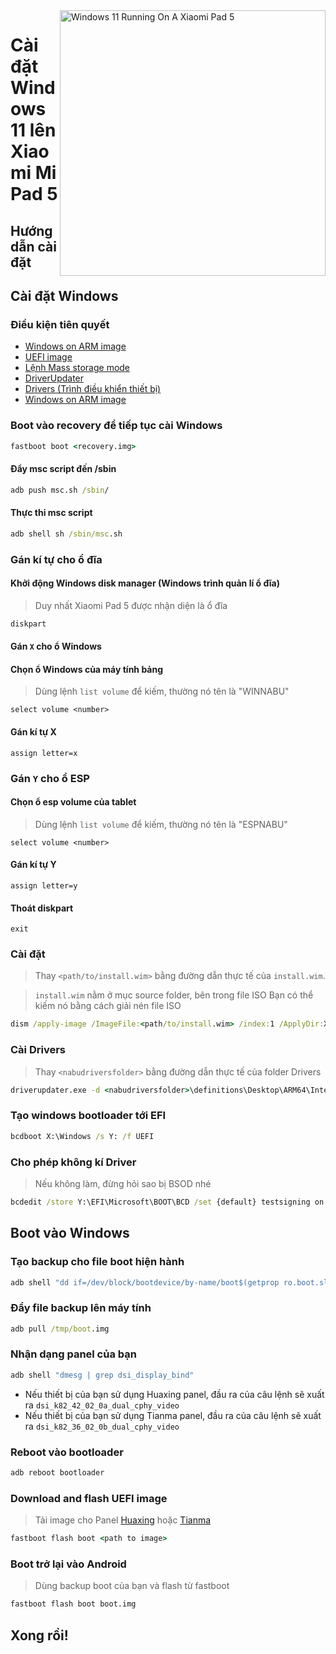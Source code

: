 <img align="right" src="https://raw.githubusercontent.com/erdilS/Port-Windows-11-Xiaomi-Pad-5/main/nabu.png" width="425" alt="Windows 11 Running On A Xiaomi Pad 5">


# Cài đặt Windows 11 lên Xiaomi Mi Pad 5

## Hướng dẫn cài đặt

## Cài đặt Windows

### Điều kiện tiên quyết

- [Windows on ARM image](https://uupdump.net/)
- [UEFI image](/images/)
- [Lệnh Mass storage mode](../../../../releases/tag/1.0)
- [DriverUpdater](https://github.com/WOA-Project/DriverUpdater/releases/latest)
- [Drivers (Trình điều khiển thiết bị)](https://github.com/map220v/MiPad5-drivers)
- [Windows on ARM image](https://uupdump.net/)

### Boot vào recovery để tiếp tục cài Windows

```cmd
fastboot boot <recovery.img>
```

#### Đẩy msc script đến /sbin

```cmd
adb push msc.sh /sbin/
```

#### Thực thi msc script

```cmd
adb shell sh /sbin/msc.sh
```

### Gán kí tự cho ổ đĩa
  

#### Khởi động Windows disk manager (Windows trình quản lí ổ đĩa)

> Duy nhất Xiaomi Pad 5 được nhận diện là ổ đĩa

```cmd
diskpart
```


#### Gán `X` cho ổ Windows

#### Chọn ổ Windows của máy tính bảng
> Dùng lệnh `list volume` để kiếm, thường nó tên là "WINNABU"

```diskpart
select volume <number>
```

#### Gán kí tự X
```diskpart
assign letter=x
```

### Gán `Y` cho ổ ESP

#### Chọn ổ esp volume của tablet
> Dùng lệnh `list volume` để kiếm, thường nó tên là "ESPNABU"

```diskpart
select volume <number>
```

#### Gán kí tự Y

```diskpart
assign letter=y
```

#### Thoát diskpart
```diskpart
exit
```

  
  

### Cài đặt

> Thay `<path/to/install.wim>` bằng đường dẫn thực tế của `install.wim`.

> `install.wim` nằm ở mục source folder, bên trong file ISO
> Bạn có thể kiếm nó bằng cách giải nén file ISO

```cmd
dism /apply-image /ImageFile:<path/to/install.wim> /index:1 /ApplyDir:X:\
```

### Cài Drivers

> Thay `<nabudriversfolder>` bằng đường dẫn thực tế của folder Drivers

```cmd
driverupdater.exe -d <nabudriversfolder>\definitions\Desktop\ARM64\Internal\nabu.txt -r <nabudriversfolder> -p X:
```

### Tạo windows bootloader tới EFI

```cmd
bcdboot X:\Windows /s Y: /f UEFI
```

###  Cho phép không kí Driver

> Nếu không làm, đừng hỏi sao bị BSOD nhé

```cmd
bcdedit /store Y:\EFI\Microsoft\BOOT\BCD /set {default} testsigning on
```


## Boot vào Windows

### Tạo backup cho file boot hiện hành

```cmd
adb shell "dd if=/dev/block/bootdevice/by-name/boot$(getprop ro.boot.slot_suffix) of=/tmp/boot.img"
```

### Đẩy file backup lên máy tính

```cmd
adb pull /tmp/boot.img
```

### Nhận dạng panel của bạn

```cmd
adb shell "dmesg | grep dsi_display_bind"
```

- Nếu thiết bị của bạn sử dụng Huaxing panel, đầu ra của câu lệnh sẽ xuất ra ```dsi_k82_42_02_0a_dual_cphy_video```
- Nếu thiết bị của bạn sử dụng Tianma panel, đầu ra của câu lệnh sẽ xuất ra ```dsi_k82_36_02_0b_dual_cphy_video```

### Reboot vào bootloader 

```cmd
adb reboot bootloader
```

### Download and flash UEFI image
> Tải image cho Panel [Huaxing](/../../raw/main/images/xiaomi-nabu_huaxing.img) hoặc [Tianma](/../../raw/main/images/xiaomi-nabu_tianma.img)

```cmd
fastboot flash boot <path to image>
```

### Boot trở lại vào Android
> Dùng backup boot của bạn và flash từ fastboot

```cmd
fastboot flash boot boot.img
```

## Xong rồi!

